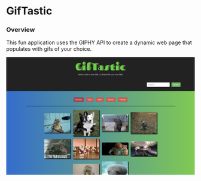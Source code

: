 # GifTastic

### Overview

This fun application uses the GIPHY API to create a dynamic web page that populates with gifs of your choice. 

![GIPHY](Images/GifTastic.png)
